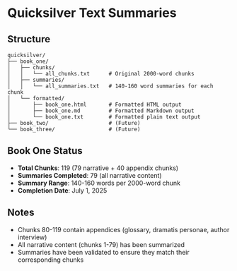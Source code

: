 # Quicksilver Text Summaries

## Structure

```
quicksilver/
├── book_one/
│   ├── chunks/
│   │   └── all_chunks.txt      # Original 2000-word chunks
│   ├── summaries/
│   │   └── all_summaries.txt   # 140-160 word summaries for each chunk
│   └── formatted/
│       ├── book_one.html       # Formatted HTML output
│       ├── book_one.md         # Formatted Markdown output
│       └── book_one.txt        # Formatted plain text output
├── book_two/                   # (Future)
└── book_three/                 # (Future)
```

## Book One Status

- **Total Chunks**: 119 (79 narrative + 40 appendix chunks)
- **Summaries Completed**: 79 (all narrative content)
- **Summary Range**: 140-160 words per 2000-word chunk
- **Completion Date**: July 1, 2025

## Notes

- Chunks 80-119 contain appendices (glossary, dramatis personae, author interview)
- All narrative content (chunks 1-79) has been summarized
- Summaries have been validated to ensure they match their corresponding chunks
